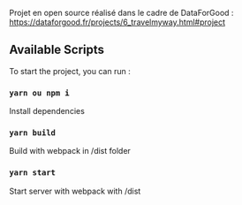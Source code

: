 Projet en open source réalisé dans le cadre de DataForGood : https://dataforgood.fr/projects/6_travelmyway.html#project

## Available Scripts

To start the project, you can run :

### `yarn ou npm i`

Install dependencies

### `yarn build`

Build with webpack in /dist folder

### `yarn start`

Start server with webpack with /dist
